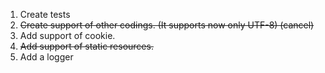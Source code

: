 1. Create tests
2. ~~Create support of other codings. (It supports now only UTF-8) (cancel)~~
3. Add support of cookie.
4. ~~Add support of static resources.~~
5. Add a logger
